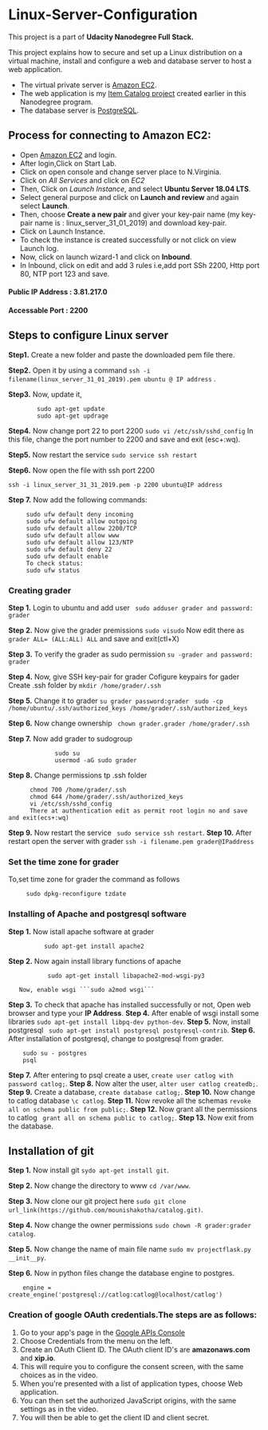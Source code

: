 # Linux-Server-Configuration
This project is a part of **Udacity Nanodegree Full Stack.**

This project explains how to secure and set up a Linux distribution on a virtual machine, install and configure a web and database server to host a web application. 

- The virtual private server is [Amazon EC2](https://console.aws.amazon.com/).
- The web application is my [Item Catalog project](https://github.com/mounishakotha/catalog.git) created earlier in this Nanodegree program.
- The database server is [PostgreSQL](https://www.postgresql.org/).

## Process for connecting to Amazon EC2:
- Open [Amazon EC2](https://console.aws.amazon.com/) and login.
- After login,Click on Start Lab.
- Click on open console and change server place to N.Virginia.
- Click on *All Services* and click on *EC2*
- Then, Click on *Launch Instance*, and select  **Ubuntu Server 18.04 LTS**.
- Select general purpose and click on **Launch and review** and again select **Launch**.
- Then, choose **Create a new pair** and giver your key-pair name (my key-pair name is : linux_server_31_01_2019) and download key-pair.
- Click on Launch Instance.
- To check the instance is created successfully or not click on view Launch log.
- Now, click on launch wizard-1 and click on **Inbound**.
- In Inbound, click on edit and add 3 rules i.e,add port SSh 2200, Http port 80, NTP port 123 and save. 

 #### Public IP Address : 3.81.217.0
 #### Accessable Port : 2200
 
 ## Steps to configure Linux server
 
 **Step1.** Create a new folder and paste the downloaded pem file there.
 
 **Step2.** Open it by using a command ```ssh -i filename(linux_server_31_01_2019).pem ubuntu @ IP address``` .
 
 **Step3.** Now, update it,
```
        sudo apt-get update
        sudo apt-get updrage      
```

**Step4.** Now change port 22 to port 2200 ```sudo vi /etc/ssh/sshd_config```
    In this file, change the port number to 2200 and save and exit (esc+:wq).
    
 **Step5.** Now restart the service ```sudo service ssh restart```
 
 **Step6.** Now open the file with ssh port 2200
```
ssh -i linux_server_31_31_2019.pem -p 2200 ubuntu@IP address
```
**Step 7.** Now add the following commands:
```
     sudo ufw default deny incoming
     sudo ufw default allow outgoing
     sudo ufw default allow 2200/TCP
     sudo ufw default allow www
     sudo ufw default allow 123/NTP
     sudo ufw default deny 22
     sudo ufw default enable
     To check status:
     sudo ufw status
```

### Creating grader

**Step 1.** Login to ubuntu and add user ``` sudo adduser grader and password: grader```

**Step 2.** Now give the grader premissions ```sudo visudo```
         Now edit there as ```grader ALL= (ALL:ALL) ALL``` and save and exit(ctl+X)
         
**Step 3.** To verify the grader as sudo permission ```su -grader and password: grader```

**Step 4.** Now, give SSH key-pair for grader
     Cofigure keypairs for gader
     Create .ssh folder by ```mkdir /home/grader/.ssh```
     
**Step 5.** Change it to grader ```su grader password:grader```
           ``` sudo -cp /home/ubuntu/.ssh/authorized_keys /home/grader/.ssh/authorized_keys```
           
**Step 6.** Now change ownership ``` chown grader.grader /home/grader/.ssh```

**Step 7.** Now add grader to sudogroup
```
             sudo su
             usermod -aG sudo grader
```
**Step 8.** Change permissions tp .ssh folder
```
      chmod 700 /home/grader/.ssh
      chmod 644 /home/grader/.ssh/authorized_keys
      vi /etc/ssh/sshd_config
      There at authentication edit as permit root login no and save and exit(ecs+:wq)
```
**Step 9.** Now restart the service ``` sudo service ssh restart```.
**Step 10.** After restart open the server with grader ```ssh -i filename.pem grader@IPaddress```
### Set the time zone for grader
To,set time zone for grader the command as follows
```
     sudo dpkg-reconfigure tzdate
```
### Installing of Apache and postgresql software
**Step 1.** Now istall apache software at grader
```
          sudo apt-get install apache2
```
**Step 2.** Now again install library functions of apache 
```
           sudo apt-get install libapache2-mod-wsgi-py3
```
       Now, enable wsgi ```sudo a2mod wsgi```
**Step 3.** To check that apache has installed successfully or not, Open web browser and type your **IP Address**.
**Step 4.** After enable of wsgi install some libraries ```sudo apt-get install libpq-dev python-dev```.
**Step 5.** Now, install postgresql ``` sudo apt-get install postgresql postgresql-contrib```.
**Step 6.** After installation of postgresql, change to postgresql from grader.
```
    sudo su - postgres
    psql
```
**Step 7.** After entering to psql create a user, ```create user catlog with password catlog;```.
**Step 8.** Now alter the user, ```alter user catlog createdb;```.
**Step 9.** Create a database, ```create database catlog;```.
**Step 10.** Now change to catlog database ```\c catlog```.
**Step 11.** Now revoke all the schemas ```revoke all on schema public from public;```.
**Step 12.** Now grant all the permissions to catlog ``` grant all on schema public to catlog;```.
**Step 13.** Now exit from the database.

## Installation of git
**Step 1.** Now install git ```sydo apt-get install git```.

**Step 2.** Now change the directory to www ```cd /var/www```.

**Step 3.** Now clone our git project here ```sudo git clone url_link(https://github.com/mounishakotha/catalog.git)```.

**Step 4.** Now change the owner permissions ```sudo chown -R grader:grader catalog```.

**Step 5.** Now change the name of main file name ```sudo mv projectflask.py __init__py```.

**Step 6.** Now in python files change the database engine to postgres.
```
    engine = create_engine('postgresql://catlog:catlog@localhost/catlog')
```

### Creation of google OAuth credentials.The steps are as follows:

1) Go to your app's page in the [Google APIs Console](https://console.developers.google.com/apis)
2) Choose Credentials from the menu on the left.
3) Create an OAuth Client ID. The OAuth client ID's are **amazonaws.com** and **xip.io**.
4) This will require you to configure the consent screen, with the same choices as in the video.
5) When you're presented with a list of application types, choose Web application.
6) You can then set the authorized JavaScript origins, with the same settings as in the video.
7) You will then be able to get the client ID and client secret.
